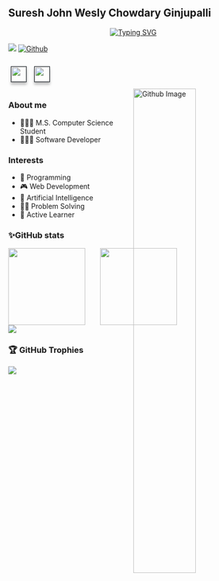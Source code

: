 ## Suresh John Wesly Chowdary Ginjupalli
<div align=center>
      <a href="https://git.io/typing-svg"><img src="https://readme-typing-svg.demolab.com?font=VT323&size=35&duration=3500&pause=300&color=A89568&center=true&vCenter=true&width=500&lines=Hey%2C+I'm+Suresh;Student+at+University+of+North+Texas;Welcome+to+my+profile!" alt="Typing SVG" /></a>
</div>

![](https://visitor-badge.laobi.icu/badge?page_id=SureshJohnWesly99.SureshJohnWesly99)
[![Github](https://img.shields.io/github/followers/SureshJohnWesly99?label=Follow&style=social)](https://github.com/SureshJohnWesly99)<br>

<div>
<a href="https://www.linkedin.com/in/suresh-john-wesly-578382168/"><img height="30" src="https://img.shields.io/badge/linkedin-24292F?logo=linkedin&style=for-the-badge&logoColor=0A66C2" style="margin: 10pt 4pt; box-shadow: 0 5px 5px rgba(0, 0, 0, 0.25); border-style:solid; border-color: #24292F; border-width: 1px;" ></a>
<a href="https://www.instagram.com/mr.__.8055/"><img height="30" src="https://img.shields.io/badge/instagram-24292F?logo=instagram&style=for-the-badge&logoColor=E4405F" style="margin: 10pt 4pt; box-shadow: 0 5px 5px rgba(0, 0, 0, 0.25); border-style:solid; border-color: #24292F; border-width: 1px;" ></a>
</div>
<img width="50%" align="right" alt="Github Image" mix-blend-mode: multiply src="[https://user-images.githubusercontent.com/74038190/212741999-016fddbd-617a-4448-8042-0ecf907aea25.gif](https://raw.githubusercontent.com/onimur/.github/master/.resources/git-header.svg)" />


### About me
- 👨🏻‍🎓 M.S. Computer Science Student 
- 👨🏻‍💻 Software Developer


### Interests
- 📱 Programming
- 🎮 Web Development
- 🧠 Artificial Intelligence
- 👨‍💻 Problem Solving
- 🌱 Active Learner
  
<!--### Languages and tools-->

### ✨GitHub stats

<div style="display: flex; gap:30px; align-items: center; justify-content:space-evenly;">
	<img style="height:155px" src="https://github-readme-stats.vercel.app/api?username=SureshJohnWesly99&theme=chartreuse-dark&show_icons=true&hide_border=true&count_private=true"/>
	<img style="height:155px" src="https://github-readme-streak-stats.herokuapp.com/?user=SureshJohnWesly99&theme=chartreuse-dark&hide_border=true"/>
</div>

<img src="https://github-readme-stats.vercel.app/api/top-langs/?username=SureshJohnWesly99&langs_count=8&theme=chartreuse-dark&show_icons=true&hide_border=true&count_private=true">

### 🏆 GitHub Trophies
![](https://github-profile-trophy.vercel.app/?username=SureshJohnWesly99&theme=radical&no-frame=false&no-bg=false&margin-w=4)

